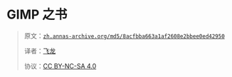 # GIMP 之书

> 原文：[`zh.annas-archive.org/md5/8acfbba663a1af2608e2bbee0ed42950`](https://zh.annas-archive.org/md5/8acfbba663a1af2608e2bbee0ed42950)
> 
> 译者：[飞龙](https://github.com/wizardforcel)
> 
> 协议：[CC BY-NC-SA 4.0](http://creativecommons.org/licenses/by-nc-sa/4.0/)